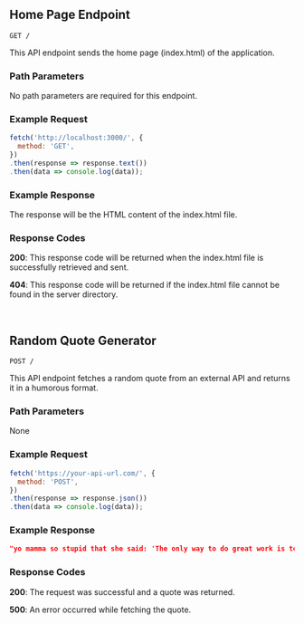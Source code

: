 ## Home Page Endpoint

```
GET /
```

This API endpoint sends the home page (index.html) of the application.

### Path Parameters

No path parameters are required for this endpoint.

### Example Request

```javascript
fetch('http://localhost:3000/', {
  method: 'GET',
})
.then(response => response.text())
.then(data => console.log(data));
```

### Example Response

The response will be the HTML content of the index.html file.

### Response Codes

**200**: This response code will be returned when the index.html file is successfully retrieved and sent.

**404**: This response code will be returned if the index.html file cannot be found in the server directory.

<br />

## Random Quote Generator

```
POST /
```

This API endpoint fetches a random quote from an external API and returns it in a humorous format.

### Path Parameters

None

### Example Request

```javascript
fetch('https://your-api-url.com/', {
  method: 'POST',
})
.then(response => response.json())
.then(data => console.log(data));
```

### Example Response

```json
"yo mamma so stupid that she said: 'The only way to do great work is to love what you do.'"
```

### Response Codes

**200**: The request was successful and a quote was returned.

**500**: An error occurred while fetching the quote.

<br />

